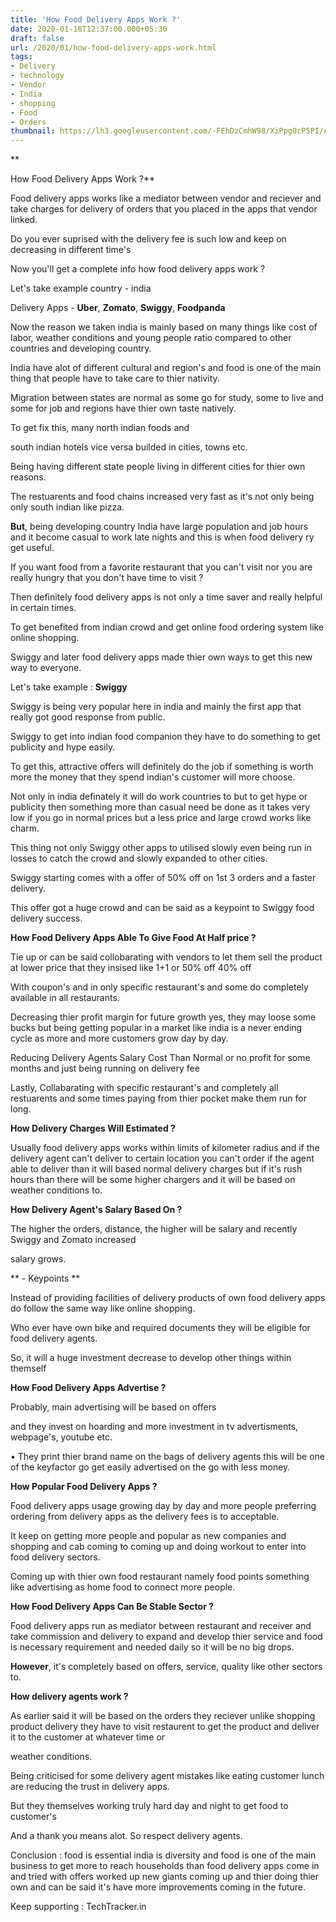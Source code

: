 ```yaml
---
title: 'How Food Delivery Apps Work ?'
date: 2020-01-18T12:37:00.000+05:30
draft: false
url: /2020/01/how-food-delivery-apps-work.html
tags: 
- Delivery
- technology
- Vendor
- India
- shopping
- Food
- Orders
thumbnail: https://lh3.googleusercontent.com/-FEhDzCmhW98/XiPpg0cP5PI/AAAAAAAAA0I/oCszy0wgX-oagyzfV8OCYsGsFuonyF-uQCLcBGAsYHQ/s1600/1579411838266134-0.png
--- 
```


**

How Food Delivery Apps Work ?**

Food delivery apps works like a mediator between vendor and reciever and take charges for delivery of orders that you placed in the apps that vendor linked.  

  

Do you ever suprised with the delivery fee is such low and keep on decreasing in different time's

  

Now you'll get a complete info how food delivery apps work ?

  

Let's take example country - india

  

Delivery Apps - **Uber**, **Zomato**, **Swiggy**, **Foodpanda**

  

Now the reason we taken india is mainly based on many things like cost of labor, weather conditions and young people ratio compared to other countries and developing country.

  

India have alot of different cultural and region's and food is one of the main thing that people have to take care to thier nativity.

  

Migration between states are normal as some go for study, some to live and some for job and regions have thier own taste natively.

  

To get fix this, many north indian foods and 

south indian hotels vice versa builded in cities, towns etc.

  

Being having different state people living in different cities for thier own reasons.

  

The restuarents and food chains increased very fast as it's not only being only south indian like pizza.

  

**But**, being developing country India have large population and job hours and it become casual to work late nights and this is when food delivery ry get useful.

  

If you want food from a favorite restaurant that you can't visit nor you are really hungry that you don't have time to visit ?

  

Then definitely food delivery apps is not only a time saver and really helpful in certain times.

  

To get benefited from indian crowd and get online food ordering system like online shopping.

  

Swiggy and later food delivery apps made thier own ways to get this new way to everyone.

  

Let's take example : **Swiggy**

Swiggy is being very popular here in india and mainly the first app that really got good response from public.

  

Swiggy to get into indian food companion they have to do something to get publicity and hype easily.

  

To get this, attractive offers will definitely do the job if something is worth more the money that they spend indian's customer will more choose.

  

Not only in india definately it will do work countries to but to get hype or publicity then something more than casual need be done as it takes very low if you go in normal prices but a less price and large crowd works like charm.

  

This thing not only Swiggy other apps to utilised slowly even being run in losses to catch the crowd and slowly expanded to other cities.

  

Swiggy starting comes with a offer of 50% off on 1st 3 orders and a faster delivery.

  

This offer got a huge crowd and can be said as a keypoint to Swiggy food delivery success.

  

**How Food Delivery Apps Able To Give Food At Half price ?**

  

Tie up or can be said collobarating with vendors to let them sell the product at lower price that they insised like 1+1 or 50% off 40% off 

  

With coupon's and in only specific restaurant's and some do completely available in all restaurants.

  

Decreasing thier profit margin for future growth yes, they may loose some bucks but being getting popular in a market like india is a never ending cycle as more and more customers grow day by day.

  

Reducing Delivery Agents Salary Cost Than Normal or no profit for some months and just being running on delivery fee

  

Lastly, Collabarating with specific restaurant's and completely all restuarents and some times paying from thier pocket make them run for long.

  

**How Delivery Charges Will Estimated ?**

  

Usually food delivery apps works within limits of kilometer radius and if the delivery agent can't deliver to certain location you can't order if the agent able to deliver than it will based normal delivery charges but if it's rush hours than there will be some higher chargers and it will be based on weather conditions to.

  

**How Delivery Agent's Salary Based On ?**

  

The higher the orders, distance, the higher will be salary and recently Swiggy and Zomato increased

salary grows.

  

** - Keypoints **

  

Instead of providing facilities of delivery products of own food delivery apps do follow the same way like online shopping.

  

Who ever have own bike and required documents they will be eligible for food delivery agents.

  

So, it will a huge investment decrease to develop other things within themself

  

**How Food Delivery Apps Advertise ?**

  

Probably, main advertising will be based on offers

and they invest on hoarding and more investment in tv advertisments, webpage's, youtube etc.

  

• They print thier brand name on the bags of delivery agents this will be one of the keyfactor go get easily advertised on the go with less money.

  

**How Popular Food Delivery Apps ?**

  

Food delivery apps usage growing day by day and more people preferring ordering from delivery apps as the delivery fees is to acceptable.

  

It keep on getting more people and popular as new companies and shopping and cab coming to coming up and doing workout to enter into food delivery sectors.

  

Coming up with thier own food restaurant namely food points something like advertising as home food to connect more people.

  

**How Food Delivery Apps Can Be Stable Sector ?**

  

Food delivery apps run as mediator between restaurant and receiver and take commission and delivery to expand and develop thier service and food is necessary requirement and needed daily so it will be no big drops.

  

**However**, it's completely based on offers, service, quality like other sectors to.

  

**How delivery agents work ?**

  

As earlier said it will be based on the orders they reciever unlike shopping product delivery they have to visit restaurent to get the product and deliver it to the customer at whatever time or 

weather conditions.

  

Being criticised for some delivery agent mistakes like eating customer lunch are reducing the trust in delivery apps.

  

But they themselves working truly hard day and night to get food to customer's

  

And a thank you means alot. So respect delivery agents.

  

Conclusion : food is essential india is diversity and food is one of the main business to get more to reach households than food delivery apps come in and tried with offers worked up new giants coming up and thier doing thier own and can be said it's have more improvements coming in the future.

  

Keep supporting : TechTracker.in